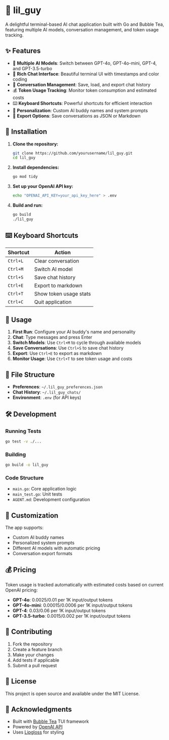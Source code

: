 # 🤖 lil_guy

A delightful terminal-based AI chat application built with Go and Bubble Tea, featuring multiple AI models, conversation management, and token usage tracking.

## ✨ Features

- 🎯 **Multiple AI Models**: Switch between GPT-4o, GPT-4o-mini, GPT-4, and GPT-3.5-turbo
- 💬 **Rich Chat Interface**: Beautiful terminal UI with timestamps and color coding
- 📝 **Conversation Management**: Save, load, and export chat history
- 💰 **Token Usage Tracking**: Monitor token consumption and estimated costs
- ⌨️ **Keyboard Shortcuts**: Powerful shortcuts for efficient interaction
- 🎨 **Personalization**: Custom AI buddy names and system prompts
- 📁 **Export Options**: Save conversations as JSON or Markdown

## 🚀 Installation

1. **Clone the repository:**
   ```bash
   git clone https://github.com/yourusername/lil_guy.git
   cd lil_guy
   ```

2. **Install dependencies:**
   ```bash
   go mod tidy
   ```

3. **Set up your OpenAI API key:**
   ```bash
   echo "OPENAI_API_KEY=your_api_key_here" > .env
   ```

4. **Build and run:**
   ```bash
   go build
   ./lil_guy
   ```

## ⌨️ Keyboard Shortcuts

| Shortcut | Action |
|----------|---------|
| `Ctrl+L` | Clear conversation |
| `Ctrl+M` | Switch AI model |
| `Ctrl+S` | Save chat history |
| `Ctrl+E` | Export to markdown |
| `Ctrl+T` | Show token usage stats |
| `Ctrl+C` | Quit application |

## 🎯 Usage

1. **First Run**: Configure your AI buddy's name and personality
2. **Chat**: Type messages and press Enter
3. **Switch Models**: Use `Ctrl+M` to cycle through available models
4. **Save Conversations**: Use `Ctrl+S` to save chat history
5. **Export**: Use `Ctrl+E` to export as markdown
6. **Monitor Usage**: Use `Ctrl+T` to see token usage and costs

## 📁 File Structure

- **Preferences**: `~/.lil_guy_preferences.json`
- **Chat History**: `~/.lil_guy_chats/`
- **Environment**: `.env` (for API keys)

## 🛠️ Development

### Running Tests
```bash
go test -v ./...
```

### Building
```bash
go build -o lil_guy
```

### Code Structure
- `main.go`: Core application logic
- `main_test.go`: Unit tests
- `AGENT.md`: Development configuration

## 🎨 Customization

The app supports:
- Custom AI buddy names
- Personalized system prompts
- Different AI models with automatic pricing
- Conversation export formats

## 💰 Pricing

Token usage is tracked automatically with estimated costs based on current OpenAI pricing:
- **GPT-4o**: $0.0025/$0.01 per 1K input/output tokens
- **GPT-4o-mini**: $0.00015/$0.0006 per 1K input/output tokens
- **GPT-4**: $0.03/$0.06 per 1K input/output tokens
- **GPT-3.5-turbo**: $0.0015/$0.002 per 1K input/output tokens

## 🤝 Contributing

1. Fork the repository
2. Create a feature branch
3. Make your changes
4. Add tests if applicable
5. Submit a pull request

## 📄 License

This project is open source and available under the MIT License.

## 🙏 Acknowledgments

- Built with [Bubble Tea](https://github.com/charmbracelet/bubbletea) TUI framework
- Powered by [OpenAI API](https://openai.com/api/)
- Uses [Lipgloss](https://github.com/charmbracelet/lipgloss) for styling
